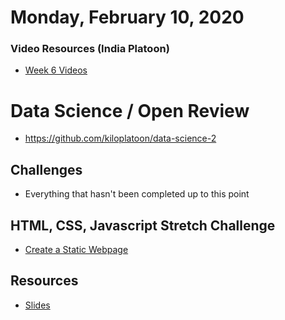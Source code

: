 Monday, February 10, 2020
====================
### Video Resources (India Platoon)
- [Week 6 Videos](https://www.youtube.com/playlist?list=PLu0CiQ7bzwERd7yk9weQbUN5J7G11p0iv)

# Data Science / Open Review
- https://github.com/kiloplatoon/data-science-2

## Challenges
* Everything that hasn't been completed up to this point

## HTML, CSS, Javascript Stretch Challenge
* [Create a Static Webpage](https://github.com/kiloplatoon/static-webpage)

## Resources
* [Slides](https://docs.google.com/presentation/d/18XgB39IqvBFXfJYKQdc5j2ZzlZBeOH_enugni6b__Cs/edit?usp=sharing)
